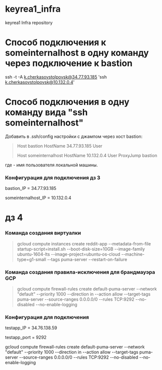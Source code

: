# keyrea1_infra
keyrea1 Infra repository

# Способ подключения к someinternalhost в одну команду через подключение к bastion
ssh -t -A k.cherkasovstolpovsk@34.77.93.185 'ssh k.cherkasovstolpovsk@10.132.0.4'

# Способ подключения в одну команду вида "ssh someinternalhost"
Добавить в .ssh/config настройки с джампом через хост bastion:
>Host bastion
>  HostName 34.77.93.185
>  User <user>
>
>Host someinternalhost
>  HostName 10.132.0.4
>  User <user>
>  ProxyJump bastion

где <user> - имя пользователя локальной машины.

### Конфигурация для подключения дз 3

bastion_IP = 34.77.93.185

someinternalhost_IP = 10.132.0.4

# дз 4
### Команда создания виртуалки
 > gcloud compute instances create reddit-app --metadata-from-file startup-script=install.sh --boot-disk-size=10GB --image-family ubuntu-1604-lts --image-project=ubuntu-os-cloud --machine-type=g1-small --tags puma-server --restart-on-failure

### Команда создания правила-исключения для брандмауэра GCP
> gcloud compute firewall-rules create default-puma-server --network "default" --priority 1000 --direction in --action allow --target-tags puma-server --source-ranges 0.0.0.0/0 --rules TCP:9292 --no-disabled --no-enable-logging

### Конфигурация для подключения

testapp_IP = 34.76.138.59

testapp_port = 9292

gcloud compute firewall-rules create default-puma-server --network "default" --priority 1000 --direction in --action allow --target-tags puma-server --source-ranges 0.0.0.0/0 --rules TCP:9292 --no-disabled --no-enable-logging
